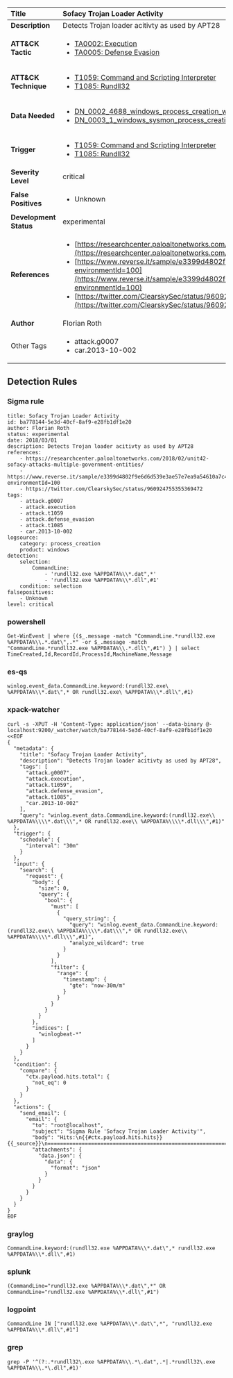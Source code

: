 | Title                    | Sofacy Trojan Loader Activity       |
|:-------------------------|:------------------|
| **Description**          | Detects Trojan loader acitivty as used by APT28 |
| **ATT&amp;CK Tactic**    |  <ul><li>[TA0002: Execution](https://attack.mitre.org/tactics/TA0002)</li><li>[TA0005: Defense Evasion](https://attack.mitre.org/tactics/TA0005)</li></ul>  |
| **ATT&amp;CK Technique** | <ul><li>[T1059: Command and Scripting Interpreter](https://attack.mitre.org/techniques/T1059)</li><li>[T1085: Rundll32](https://attack.mitre.org/techniques/T1085)</li></ul>  |
| **Data Needed**          | <ul><li>[DN_0002_4688_windows_process_creation_with_commandline](../Data_Needed/DN_0002_4688_windows_process_creation_with_commandline.md)</li><li>[DN_0003_1_windows_sysmon_process_creation](../Data_Needed/DN_0003_1_windows_sysmon_process_creation.md)</li></ul>  |
| **Trigger**              | <ul><li>[T1059: Command and Scripting Interpreter](../Triggers/T1059.md)</li><li>[T1085: Rundll32](../Triggers/T1085.md)</li></ul>  |
| **Severity Level**       | critical |
| **False Positives**      | <ul><li>Unknown</li></ul>  |
| **Development Status**   | experimental |
| **References**           | <ul><li>[https://researchcenter.paloaltonetworks.com/2018/02/unit42-sofacy-attacks-multiple-government-entities/](https://researchcenter.paloaltonetworks.com/2018/02/unit42-sofacy-attacks-multiple-government-entities/)</li><li>[https://www.reverse.it/sample/e3399d4802f9e6d6d539e3ae57e7ea9a54610a7c4155a6541df8e94d67af086e?environmentId=100](https://www.reverse.it/sample/e3399d4802f9e6d6d539e3ae57e7ea9a54610a7c4155a6541df8e94d67af086e?environmentId=100)</li><li>[https://twitter.com/ClearskySec/status/960924755355369472](https://twitter.com/ClearskySec/status/960924755355369472)</li></ul>  |
| **Author**               | Florian Roth |
| Other Tags           | <ul><li>attack.g0007</li><li>car.2013-10-002</li></ul> | 

## Detection Rules

### Sigma rule

```
title: Sofacy Trojan Loader Activity
id: ba778144-5e3d-40cf-8af9-e28fb1df1e20
author: Florian Roth
status: experimental
date: 2018/03/01
description: Detects Trojan loader acitivty as used by APT28
references:
    - https://researchcenter.paloaltonetworks.com/2018/02/unit42-sofacy-attacks-multiple-government-entities/
    - https://www.reverse.it/sample/e3399d4802f9e6d6d539e3ae57e7ea9a54610a7c4155a6541df8e94d67af086e?environmentId=100
    - https://twitter.com/ClearskySec/status/960924755355369472
tags:
    - attack.g0007
    - attack.execution
    - attack.t1059
    - attack.defense_evasion
    - attack.t1085
    - car.2013-10-002
logsource:
    category: process_creation
    product: windows
detection:
    selection:
        CommandLine:
            - 'rundll32.exe %APPDATA%\\*.dat",*'
            - 'rundll32.exe %APPDATA%\\*.dll",#1'
    condition: selection
falsepositives:
    - Unknown
level: critical

```





### powershell
    
```
Get-WinEvent | where {($_.message -match "CommandLine.*rundll32.exe %APPDATA%\\.*.dat\",.*" -or $_.message -match "CommandLine.*rundll32.exe %APPDATA%\\.*.dll\",#1") } | select TimeCreated,Id,RecordId,ProcessId,MachineName,Message
```


### es-qs
    
```
winlog.event_data.CommandLine.keyword:(rundll32.exe\ %APPDATA%\\*.dat\",* OR rundll32.exe\ %APPDATA%\\*.dll\",#1)
```


### xpack-watcher
    
```
curl -s -XPUT -H 'Content-Type: application/json' --data-binary @- localhost:9200/_watcher/watch/ba778144-5e3d-40cf-8af9-e28fb1df1e20 <<EOF
{
  "metadata": {
    "title": "Sofacy Trojan Loader Activity",
    "description": "Detects Trojan loader acitivty as used by APT28",
    "tags": [
      "attack.g0007",
      "attack.execution",
      "attack.t1059",
      "attack.defense_evasion",
      "attack.t1085",
      "car.2013-10-002"
    ],
    "query": "winlog.event_data.CommandLine.keyword:(rundll32.exe\\ %APPDATA%\\\\*.dat\\\",* OR rundll32.exe\\ %APPDATA%\\\\*.dll\\\",#1)"
  },
  "trigger": {
    "schedule": {
      "interval": "30m"
    }
  },
  "input": {
    "search": {
      "request": {
        "body": {
          "size": 0,
          "query": {
            "bool": {
              "must": [
                {
                  "query_string": {
                    "query": "winlog.event_data.CommandLine.keyword:(rundll32.exe\\ %APPDATA%\\\\*.dat\\\",* OR rundll32.exe\\ %APPDATA%\\\\*.dll\\\",#1)",
                    "analyze_wildcard": true
                  }
                }
              ],
              "filter": {
                "range": {
                  "timestamp": {
                    "gte": "now-30m/m"
                  }
                }
              }
            }
          }
        },
        "indices": [
          "winlogbeat-*"
        ]
      }
    }
  },
  "condition": {
    "compare": {
      "ctx.payload.hits.total": {
        "not_eq": 0
      }
    }
  },
  "actions": {
    "send_email": {
      "email": {
        "to": "root@localhost",
        "subject": "Sigma Rule 'Sofacy Trojan Loader Activity'",
        "body": "Hits:\n{{#ctx.payload.hits.hits}}{{_source}}\n================================================================================\n{{/ctx.payload.hits.hits}}",
        "attachments": {
          "data.json": {
            "data": {
              "format": "json"
            }
          }
        }
      }
    }
  }
}
EOF

```


### graylog
    
```
CommandLine.keyword:(rundll32.exe %APPDATA%\\*.dat\",* rundll32.exe %APPDATA%\\*.dll\",#1)
```


### splunk
    
```
(CommandLine="rundll32.exe %APPDATA%\\*.dat\",*" OR CommandLine="rundll32.exe %APPDATA%\\*.dll\",#1")
```


### logpoint
    
```
CommandLine IN ["rundll32.exe %APPDATA%\\*.dat\",*", "rundll32.exe %APPDATA%\\*.dll\",#1"]
```


### grep
    
```
grep -P '^(?:.*rundll32\.exe %APPDATA%\\.*\.dat",.*|.*rundll32\.exe %APPDATA%\\.*\.dll",#1)'
```



